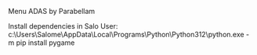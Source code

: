 Menu ADAS by Parabellam

Install dependencies in Salo User: c:\Users\Salome\AppData\Local\Programs\Python\Python312\python.exe -m pip install pygame